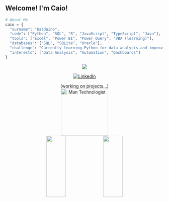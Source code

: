 Welcome! I'm Caio!
---

```python
# About Me
caio = {
  "surname": "balduino",
  "code": ["Python", "SQL", "R", "JavaScript", "TypeScript", "Java"],
  "tools": ["Excel", "Power BI", "Power Query", "VBA (learning)"],
  "databases": ["SQL", "SQLite", "Oracle"],
  "challenge": "Currently learning Python for data analysis and improving automation skills with VBA.",
  "interests": ["Data Analysis", "Automation", "Dashboards"]
}
```
<div align='center'>
  <img src="https://skillicons.dev/icons?i=windows,py,nodejs,js,ts,react,java&theme=dark" />
</div>

<div align='center'>
  
[![LinkedIn](https://img.shields.io/badge/LinkedIn-0077B5?style=for-the-badge&logo=linkedin&logoColor=white)](https://www.linkedin.com/in/caiobalduino/)
</div>


<div align='center'>
  (working on projects...)</br>
  <img src="https://raw.githubusercontent.com/Tarikul-Islam-Anik/Animated-Fluent-Emojis/master/Emojis/People/Man%20Technologist.png" alt="Man Technologist" width="150" height="150" /></br>
    <div align="center">   
      <img width="35%" height="195px" src="https://github-readme-stats.vercel.app/api?username=Caiobalduino&show_icons=true&count_private=true&title_color=ADFF2F&icon_color=ADFF2F&text_color=ADFF2F&bg_color=0d1117&border_color=ADFF2F" /> 
      <img width="35%" height="195px" src="https://github-readme-stats.vercel.app/api/top-langs/?username=Caiobalduino&layout=compact&title_color=ADFF2F&text_color=ADFF2F&bg_color=0d1117&border_color=ADFF2F" /> 
    </div>
</div>
